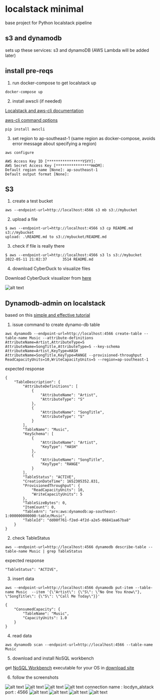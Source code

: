 # localstack minimal

base project for Python localstack pipeline

## s3 and dynamodb

sets up these services: s3 and dynamoDB (AWS Lambda will be added later)

## install pre-reqs

1. run docker-compose to get localstack up

```
docker-compose up

```


2. install awscli (if needed)

[Localstack and aws-cli documentation](https://docs.localstack.cloud/integrations/aws-cli/)

[aws-cli command options](https://docs.aws.amazon.com/cli/latest/userguide/cli-configure-options.html)

```
pip install awscli

```

3. set region to ap-southeast-1 (same region as docker-compose, avoids error message about specifying a region)

```
aws configure

AWS Access Key ID [****************YSYY]:
AWS Secret Access Key [****************HmDM]:
Default region name [None]: ap-southeast-1
Default output format [None]:
```

## S3

1. create a test bucket
```
aws --endpoint-url=http://localhost:4566 s3 mb s3://mybucket
```

2. upload a file

```
$ aws --endpoint-url=http://localhost:4566 s3 cp README.md s3://mybucket
upload: .\README.md to s3://mybucket/README.md
```

3. check if file is really there    

```
$ aws --endpoint-url=http://localhost:4566 s3 ls s3://mybucket
2022-05-11 21:02:37       3514 README.md
```

4. download CyberDuck to visualize files

Download CyberDuck visualizer from [here](https://cyberduck.io/download/)

![alt text](docs/img/s3_00.png "07")


## Dynamodb-admin on localstack

based on this [simple and effective tutorial](https://onexlab-io.medium.com/docker-compose-dynamodb-localstack-a967a8f49a0e)


1. issue command to create dynamo-db table

```
aws dynamodb --endpoint-url=http://localhost:4566 create-table --table-name Music --attribute-definitions AttributeName=Artist,AttributeType=S AttributeName=SongTitle,AttributeType=S --key-schema AttributeName=Artist,KeyType=HASH AttributeName=SongTitle,KeyType=RANGE --provisioned-throughput ReadCapacityUnits=10,WriteCapacityUnits=5 --region=ap-southeast-1

```

expected response

```
{
    "TableDescription": {
        "AttributeDefinitions": [
            {
                "AttributeName": "Artist",
                "AttributeType": "S"
            },
            {
                "AttributeName": "SongTitle",
                "AttributeType": "S"
            }
        ],
        "TableName": "Music",
        "KeySchema": [
            {
                "AttributeName": "Artist",
                "KeyType": "HASH"
            },
            {
                "AttributeName": "SongTitle",
                "KeyType": "RANGE"
            }
        ],
        "TableStatus": "ACTIVE",
        "CreationDateTime": 1652305352.831,
        "ProvisionedThroughput": {
            "ReadCapacityUnits": 10,
            "WriteCapacityUnits": 5
        },
        "TableSizeBytes": 0,
        "ItemCount": 0,
        "TableArn": "arn:aws:dynamodb:ap-southeast-1:000000000000:table/Music",
        "TableId": "dd00f761-f2ed-4f2d-a2e5-06841aa67ba8"
    }
}
```

2. check TableStatus

```
aws --endpoint-url=http://localhost:4566 dynamodb describe-table --table-name Music | grep TableStatus
```

expected response
```
"TableStatus": "ACTIVE",
```

3. insert data

```
aws --endpoint-url=http://localhost:4566 dynamodb put-item --table-name Music  --item '{\"Artist\": {\"S\": \"No One You Know\"}, \"SongTitle\": {\"S\": \"Call Me Today\"}}'

{
    "ConsumedCapacity": {
        "TableName": "Music",
        "CapacityUnits": 1.0
    }
}
```


4. read data

```
aws dynamodb scan --endpoint-url=http://localhost:4566 --table-name Music
```

5. download and install NoSQL workbench

get [NoSQL Workbench](https://docs.aws.amazon.com/amazondynamodb/latest/developerguide/workbench.html) executable for your OS in [download site](https://docs.aws.amazon.com/amazondynamodb/latest/developerguide/workbench.settingup.html)

6. follow the screenshots

![alt text](docsgdyn_00.png "00")
![alt text](docs/img/dyn_01.png "01")
![alt text](docs/img/dyn_02.png "02")
![alt text](docs/img/dyn_03.png "03")
connection name : locdyn_alstack port : 4566
![alt text](docs/img/dyn_04.png "04")
![alt text](docs/img/dyn_05.png "05")
![alt text](docs/img/dyn_06.png "06")
![alt text](docs/img/dyn_07.png "07")





